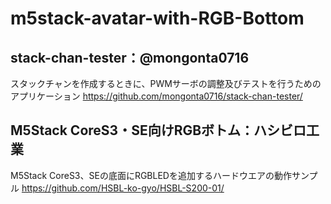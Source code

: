 # m5stack-avatar-with-RGB-Bottom


## stack-chan-tester：@mongonta0716

スタックチャンを作成するときに、PWMサーボの調整及びテストを行うためのアプリケーション
https://github.com/mongonta0716/stack-chan-tester/

## M5Stack CoreS3・SE向けRGBボトム：ハシビロ工業

M5Stack CoreS3、SEの底面にRGBLEDを追加するハードウエアの動作サンプル
https://github.com/HSBL-ko-gyo/HSBL-S200-01/

